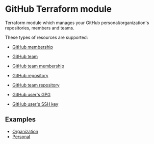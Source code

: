[//]: # ( vim: set ft=markdown : )
# GitHub Terraform module

Terraform module which manages your GitHub personal/organization's repositories, members and teams.

These types of resources are supported:

 * [GitHub membership](https://registry.terraform.io/providers/integrations/github/4.3.0/docs/resources/membership)
 * [GitHub team](https://registry.terraform.io/providers/integrations/github/4.3.0/docs/resources/team)
 * [GitHub team membership](https://registry.terraform.io/providers/integrations/github/4.3.0/docs/resources/team_membership)
 * [GitHub repository](https://registry.terraform.io/providers/integrations/github/4.3.0/docs/resources/repository)
 * [GitHub team repository](https://registry.terraform.io/providers/integrations/github/4.3.0/docs/resources/team_repository)

 * [GitHub user's GPG](https://registry.terraform.io/providers/integrations/github/4.3.0/docs/resources/user_gpg_key)
 * [GitHub user's SSH key](https://registry.terraform.io/providers/integrations/github/4.3.0/docs/resources/user_ssh_key)

## Examples

 * [Organization](https://github.com/sh0shin/terraform-module-github/tree/master/examples/organization/main.tf)
 * [Personal](https://github.com/sh0shin/terraform-module-github/blob/master/examples/personal/main.tf)

